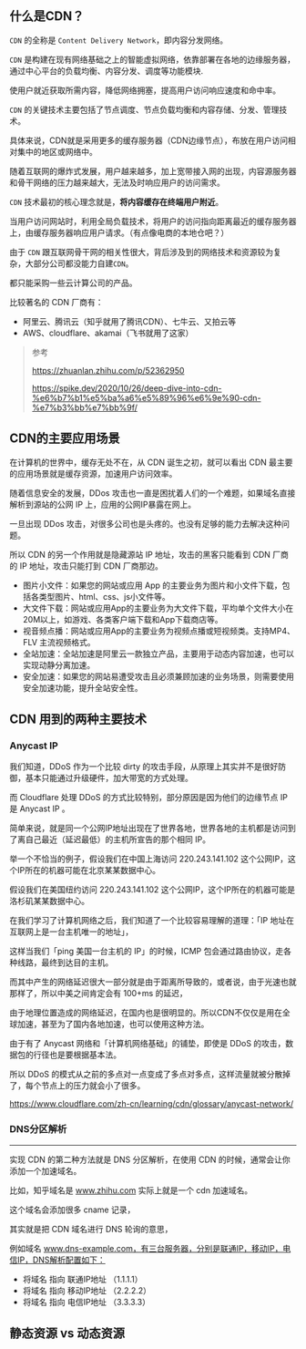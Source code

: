 ## 什么是CDN？





`CDN` 的全称是 `Content Delivery Network`，即内容分发网络。

`CDN` 是构建在现有网络基础之上的智能虚拟网络，依靠部署在各地的边缘服务器，通过中心平台的负载均衡、内容分发、调度等功能模块.

使用户就近获取所需内容，降低网络拥塞，提高用户访问响应速度和命中率。

`CDN` 的关键技术主要包括了节点调度、节点负载均衡和内容存储、分发、管理技术。

具体来说，CDN就是采用更多的缓存服务器（CDN边缘节点），布放在用户访问相对集中的地区或网络中。

随着互联网的爆炸式发展，用户越来越多，加上宽带接入网的出现，内容源服务器和骨干网络的压力越来越大，无法及时响应用户的访问需求。

`CDN` 技术最初的核心理念就是，**将内容缓存在终端用户附近**。

当用户访问网站时，利用全局负载技术，将用户的访问指向距离最近的缓存服务器上，由缓存服务器响应用户请求。（有点像电商的本地仓吧？）

由于 `CDN` 跟互联网骨干网的相关性很大，背后涉及到的网络技术和资源较为复杂，大部分公司都没能力自建`CDN`。



都只能采购一些云计算公司的产品。

比较著名的 CDN 厂商有：

-  阿里云、腾讯云（知乎就用了腾讯CDN）、七牛云、又拍云等
- AWS、cloudflare、akamai（飞书就用了这家）





> 参考
>
> https://zhuanlan.zhihu.com/p/52362950
>
> https://spike.dev/2020/10/26/deep-dive-into-cdn-%e6%b7%b1%e5%ba%a6%e5%89%96%e6%9e%90-cdn-%e7%b3%bb%e7%bb%9f/



## CDN的主要应用场景

在计算机的世界中，缓存无处不在，从 CDN 诞生之初，就可以看出 CDN 最主要的应用场景就是缓存资源，加速用户访问效率。

随着信息安全的发展，DDos 攻击也一直是困扰着人们的一个难题，如果域名直接解析到源站的公网 IP 上，应用的公网IP暴露在网上。

一旦出现 DDos 攻击，对很多公司也是头疼的。也没有足够的能力去解决这种问题。

所以 CDN 的另一个作用就是隐藏源站 IP 地址，攻击的黑客只能看到 CDN 厂商的 IP 地址，攻击只能打到 CDN 厂商那边。



- 图片小文件：如果您的网站或应用 App 的主要业务为图片和小文件下载，包括各类型图片、html、css、js小文件等。
- 大文件下载：网站或应用App的主要业务为大文件下载，平均单个文件大小在20M以上，如游戏、各类客户端下载和App下载商店等。
- 视音频点播：网站或应用App的主要业务为视频点播或短视频类。支持MP4、FLV 主流视频格式。
- 全站加速：全站加速是阿里云一款独立产品，主要用于动态内容加速，也可以实现动静分离加速。
- 安全加速：如果您的网站易遭受攻击且必须兼顾加速的业务场景，则需要使用安全加速功能，提升全站安全性。



## CDN 用到的两种主要技术



### Anycast IP 

我们知道，DDoS 作为一个比较 dirty 的攻击手段，从原理上其实并不是很好防御，基本只能通过升级硬件，加大带宽的方式处理。

而 Cloudflare 处理 DDoS 的方式比较特别，部分原因是因为他们的边缘节点 IP 是 Anycast IP 。

简单来说，就是同一个公网IP地址出现在了世界各地，世界各地的主机都是访问到了离自己最近（延迟最低）的主机所宣告的那个相同 IP。

举一个不恰当的例子，假设我们在中国上海访问 220.243.141.102 这个公网IP，这个IP所在的机器可能在北京某某数据中心。

假设我们在美国纽约访问 220.243.141.102 这个公网IP，这个IP所在的机器可能是洛杉矶某某数据中心。

在我们学习了计算机网络之后，我们知道了一个比较容易理解的道理：「IP 地址在互联网上是一台主机唯一的地址」，

这样当我们「ping 美国一台主机的 IP」的时候，ICMP 包会通过路由协议，走各种线路，最终到达目的主机。

而其中产生的网络延迟很大一部分就是由于距离所导致的，或者说，由于光速也就那样了，所以中美之间肯定会有 100+ms 的延迟，

由于地理位置造成的网络延迟，在国内也是很明显的。所以CDN不仅仅是用在全球加速，甚至为了国内各地加速，也可以使用这种方法。



由于有了 Anycast 网络和「计算机网络基础」的铺垫，即使是 DDoS 的攻击，数据包的行径也是要根据基本法。

所以 DDoS 的模式从之前的多点对一点变成了多点对多点，这样流量就被分散掉了，每个节点上的压力就会小了很多。



https://www.cloudflare.com/zh-cn/learning/cdn/glossary/anycast-network/









### DNS分区解析

------

实现 CDN 的第二种方法就是 DNS 分区解析，在使用 CDN 的时候，通常会让你添加一个加速域名。



比如，知乎域名是 www.zhihu.com 实际上就是一个 cdn 加速域名。



这个域名会添加很多 cname 记录，



其实就是把 CDN 域名进行 DNS 轮询的意思，



例如域名 www.dns-example.com，有三台服务器，分别是联通IP，移动IP，电信IP，DNS解析配置如下：

- 将域名 指向 联通IP地址 （1.1.1.1）
- 将域名 指向 移动IP地址 （2.2.2.2）
- 将域名 指向 电信IP地址 （3.3.3.3）









## 静态资源 vs 动态资源

> 